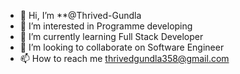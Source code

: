 - 👋 Hi, I’m **@Thrived-Gundla
- 👀 I’m interested in Programme developing
- 🌱 I’m currently learning Full Stack Developer
- 💞️ I’m looking to collaborate on Software Engineer
- 📫 How to reach me thrivedgundla358@gmail.com

<!---
Thrived-Gundla/Thrived-Gundla is a ✨ special ✨ repository because its `README.md` (this file) appears on your GitHub profile.
You can click the Preview link to take a look at your changes.
--->
